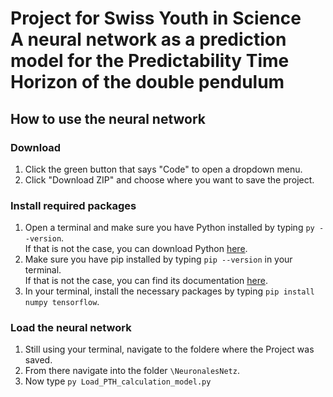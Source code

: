 # Project for Swiss Youth in Science <br> A neural network as a prediction model for the Predictability Time Horizon of the double pendulum

## How to use the neural network
### Download
1. Click the green button that says "Code" to open a dropdown menu.
2. Click "Download ZIP" and choose where you want to save the project.

### Install required packages
1. Open a terminal and make sure you have Python installed by typing ``py --version``. <br> If that is not the case, you can download Python [here](https://www.python.org/downloads/).
2. Make sure you have pip installed by typing ``pip --version`` in your terminal.<br> If that is not the case, you can find its documentation [here](https://pip.pypa.io/en/stable/).
3. In your terminal, install the necessary packages by typing ``pip install numpy tensorflow``.

### Load the neural network
1. Still using your terminal, navigate to the foldere where the Project was saved.
2. From there navigate into the folder ``\NeuronalesNetz``.
3. Now type ``py Load_PTH_calculation_model.py``
